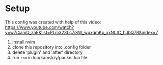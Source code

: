 # Setup

This config was created with help of this video:
https://www.youtube.com/watch?v=w7i4amO_zaE&list=PLm323Lc7iSW_wuxqmKx_xxNtJC_hJbQ7R&index=7

1. install nvim
2. clone this repository into .config folder
3. delete 'plugin' and 'after' directory
4. run `:so` in lua/kamskry/packer.lua file

